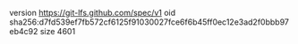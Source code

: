 version https://git-lfs.github.com/spec/v1
oid sha256:d7fd539ef7fb572cf6125f91030027fce6f6b45ff0ec12e3ad2f0bbb97eb4c92
size 4601
